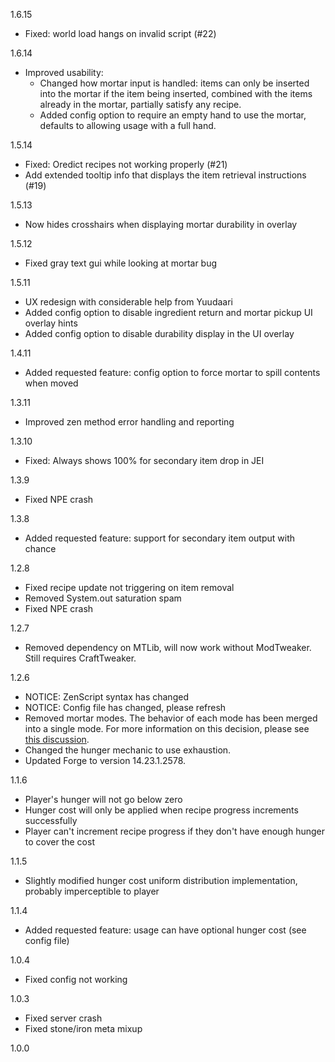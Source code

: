 1.6.15
* Fixed: world load hangs on invalid script (#22)

1.6.14
* Improved usability:
    * Changed how mortar input is handled: items can only be inserted into the mortar if the item being inserted, combined with the items already in the mortar, partially satisfy any recipe.
    * Added config option to require an empty hand to use the mortar, defaults to allowing usage with a full hand.

1.5.14
* Fixed: Oredict recipes not working properly (#21)
* Add extended tooltip info that displays the item retrieval instructions (#19)

1.5.13
* Now hides crosshairs when displaying mortar durability in overlay 

1.5.12
* Fixed gray text gui while looking at mortar bug

1.5.11
* UX redesign with considerable help from Yuudaari
* Added config option to disable ingredient return and mortar pickup UI overlay hints
* Added config option to disable durability display in the UI overlay

1.4.11
* Added requested feature: config option to force mortar to spill contents when moved

1.3.11
* Improved zen method error handling and reporting

1.3.10
* Fixed: Always shows 100% for secondary item drop in JEI

1.3.9
* Fixed NPE crash

1.3.8
* Added requested feature: support for secondary item output with chance

1.2.8
* Fixed recipe update not triggering on item removal
* Removed System.out saturation spam
* Fixed NPE crash

1.2.7
* Removed dependency on MTLib, will now work without ModTweaker. Still requires CraftTweaker.

1.2.6
* NOTICE: ZenScript syntax has changed
* NOTICE: Config file has changed, please refresh
* Removed mortar modes. The behavior of each mode has been merged into a single mode. For more information on this decision, please see [this discussion](https://github.com/codetaylor/advancedmortars/issues/8).
* Changed the hunger mechanic to use exhaustion.
* Updated Forge to version 14.23.1.2578.

1.1.6
* Player's hunger will not go below zero
* Hunger cost will only be applied when recipe progress increments successfully
* Player can't increment recipe progress if they don't have enough hunger to cover the cost

1.1.5
* Slightly modified hunger cost uniform distribution implementation, probably imperceptible to player

1.1.4
* Added requested feature: usage can have optional hunger cost (see config file)

1.0.4
* Fixed config not working

1.0.3
* Fixed server crash
* Fixed stone/iron meta mixup

1.0.0